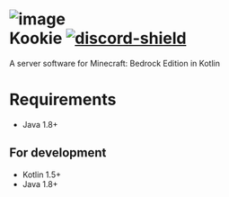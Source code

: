 [discord-invite]: https://discord.gg/FSyZYx79Ye
[discord-shield]: https://discord.com/api/guilds/844596677528780842/widget.png

# ![image](https://user-images.githubusercontent.com/16558115/118443050-666d2000-b726-11eb-9853-feaf2c6bec6f.png)<br>Kookie [ ![discord-shield][] ][discord-invite]

A server software for Minecraft: Bedrock Edition in Kotlin

# Requirements

- Java 1.8+

## For development

- Kotlin 1.5+
- Java 1.8+
